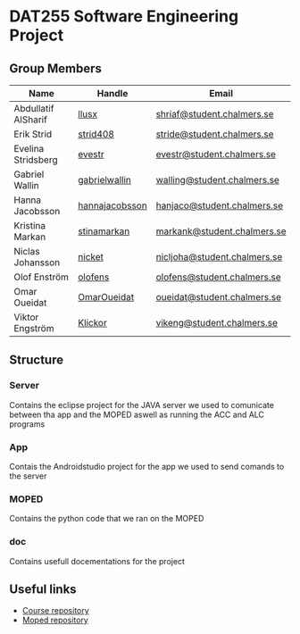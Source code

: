 # DAT255 Software Engineering Project
## Group Members

| Name | Handle | Email |
| ---- | ------ | ----- |
| Abdullatif AlSharif | [llusx](https://github.com/llusx) | [shriaf@student.chalmers.se](mailto:shriaf@student.chalmers.se) |
| Erik Strid | [strid408](https://github.com/strid408) | [stride@student.chalmers.se](mailto:stride@student.chalmers.se) |
| Evelina Stridsberg | [evestr](https://github.com/evestr) | [evestr@student.chalmers.se](mailto:evestr@student.chalmers.se) |
| Gabriel Wallin | [gabrielwallin](https://github.com/gabrielwallin) | [walling@student.chalmers.se](mailto:walling@student.chalmers.se) |
| Hanna Jacobsson | [hannajacobsson](https://github.com/hannajacobsson) | [hanjaco@student.chalmers.se](mailto:hanjaco@student.chalmers.se) |
| Kristina Markan | [stinamarkan](https://github.com/stinamarkan) | [markank@student.chalmers.se](mailto:markank@student.chalmers.se) |
| Niclas Johansson | [nicket](https://github.com/nicket) | [nicljoha@student.chalmers.se](mailto:nicljoha@student.chalmers.se) |
| Olof Enström | [olofens](https://github.com/olofens) | [olofens@student.chalmers.se](mailto:olofens@student.chalmers.se) |
| Omar Oueidat | [OmarOueidat](https://github.com/OmarOueidat) | [oueidat@student.chalmers.se](mailto:oueidat@student.chalmers.se) |
| Viktor Engström | [Klickor](https://github.com/Klickor) | [vikeng@student.chalmers.se](mailto:vikeng@student.chalmers.se) |

## Structure
### Server
Contains the eclipse project for the JAVA server we used to comunicate between tha app and the MOPED aswell as running the ACC and ALC programs
### App
Contais the Androidstudio project for the app we used to send comands to the server
### MOPED
Contains the python code that we ran on the MOPED
### doc
Contains usefull docementations for the project


## Useful links

* [Course repository](https://github.com/hburden/DAT255/)
* [Moped repository](https://github.com/sics-sse/moped)
